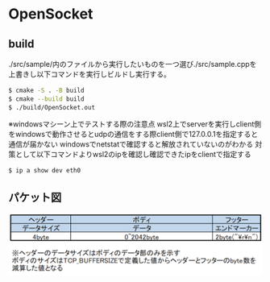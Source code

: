 # OpenSocket
## build
./src/sample/内のファイルから実行したいものを一つ選び./src/sample.cppを上書きし以下コマンドを実行しビルドし実行する。
```sh
$ cmake -S . -B build
$ cmake --build build
$ ./build/OpenSocket.out
```
※windowsマシーン上でテストする際の注意点
wsl2上でserverを実行しclient側をwindowsで動作させるとudpの通信をする際client側で127.0.0.1を指定すると通信が届かない
windowsでnetstatで確認すると解放されていないのがわかる
対策として以下コマンドよりwsl2のipを確認し確認できたipをclientで指定する
```sh
$ ip a show dev eth0
```

## パケット図
![TCP Base packet image](readme_img/tcp_basepacket.png)
